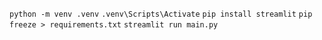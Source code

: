 `python -m venv .venv`
`.venv\Scripts\Activate`
`pip install streamlit`
`pip freeze > requirements.txt`
`streamlit run main.py`
